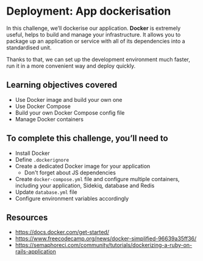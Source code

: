 # Deployment: App dockerisation

In this challenge, we’ll dockerise our application. **Docker** is extremely useful, helps to build and manage your infrastructure. It allows you to package up an application or service with all of its dependencies into a standardised unit.

Thanks to that, we can set up the development environment much faster, run it in a more convenient way and deploy quickly.

## Learning objectives covered

* Use Docker image and build your own one
* Use Docker Compose
* Build your own Docker Compose config file
* Manage Docker containers

## To complete this challenge, you’ll need to

* Install Docker
* Define `.dockerignore`
* Create a dedicated Docker image for your application
  * Don't forget about JS dependencies
* Create `docker-compose.yml` file and configure multiple containers, including your application, Sidekiq, database and Redis
* Update `database.yml` file
* Configure environment variables accordingly

## Resources

* https://docs.docker.com/get-started/
* https://www.freecodecamp.org/news/docker-simplified-96639a35ff36/
* https://semaphoreci.com/community/tutorials/dockerizing-a-ruby-on-rails-application
